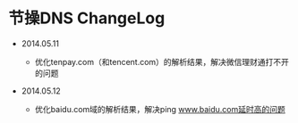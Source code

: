 # 节操DNS ChangeLog

- 2014.05.11

  - 优化tenpay.com（和tencent.com）的解析结果，解决微信理财通打不开的问题

- 2014.05.12

  - 优化baidu.com域的解析结果，解决ping www.baidu.com延时高的问题

